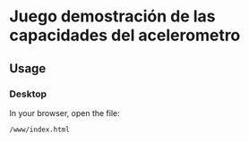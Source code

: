 # Juego demostración de las capacidades del acelerometro

## Usage

### Desktop

In your browser, open the file:

    /www/index.html

